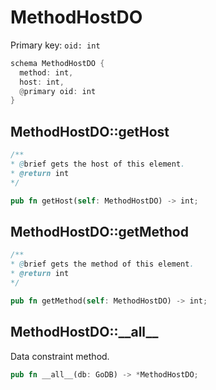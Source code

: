 # MethodHostDO

Primary key: `oid: int`

```rust
schema MethodHostDO {
  method: int,
  host: int,
  @primary oid: int
}
```
## MethodHostDO::getHost

```java
/**
* @brief gets the host of this element.
* @return int
*/
```
```rust
pub fn getHost(self: MethodHostDO) -> int;
```
## MethodHostDO::getMethod

```java
/**
* @brief gets the method of this element.
* @return int
*/
```
```rust
pub fn getMethod(self: MethodHostDO) -> int;
```
## MethodHostDO::\_\_all\_\_

Data constraint method.

```rust
pub fn __all__(db: GoDB) -> *MethodHostDO;
```
